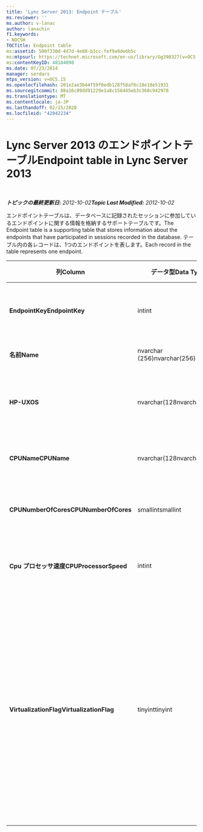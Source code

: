 ```yaml
---
title: 'Lync Server 2013: Endpoint テーブル'
ms.reviewer: ''
ms.author: v-lanac
author: lanachin
f1.keywords:
- NOCSH
TOCTitle: Endpoint table
ms:assetid: 500f330d-4d7d-4e88-b1cc-fef9a9de6b5c
ms:mtpsurl: https://technet.microsoft.com/en-us/library/Gg398327(v=OCS.15)
ms:contentKeyID: 48184098
ms.date: 07/23/2014
manager: serdars
mtps_version: v=OCS.15
ms.openlocfilehash: 201e2ae3b44f59f0edb128f58af6c18e18e51931
ms.sourcegitcommit: 88a16c09dd91229e1a8c156445eb3c360c942978
ms.translationtype: MT
ms.contentlocale: ja-JP
ms.lasthandoff: 02/15/2020
ms.locfileid: "42042234"
---
```

<div data-xmlns="http://www.w3.org/1999/xhtml">

<div class="topic" data-xmlns="http://www.w3.org/1999/xhtml" data-msxsl="urn:schemas-microsoft-com:xslt" data-cs="http://msdn.microsoft.com/">

<div data-asp="http://msdn2.microsoft.com/asp">

# <a name="endpoint-table-in-lync-server-2013"></a><span data-ttu-id="b5df0-102">Lync Server 2013 のエンドポイントテーブル</span><span class="sxs-lookup"><span data-stu-id="b5df0-102">Endpoint table in Lync Server 2013</span></span>

</div>

<div id="mainSection">

<div id="mainBody">

<span> </span>

<span data-ttu-id="b5df0-103">_**トピックの最終更新日:** 2012-10-02_</span><span class="sxs-lookup"><span data-stu-id="b5df0-103">_**Topic Last Modified:** 2012-10-02_</span></span>

<span data-ttu-id="b5df0-104">エンドポイントテーブルは、データベースに記録されたセッションに参加しているエンドポイントに関する情報を格納するサポートテーブルです。</span><span class="sxs-lookup"><span data-stu-id="b5df0-104">The Endpoint table is a supporting table that stores information about the endpoints that have participated in sessions recorded in the database.</span></span> <span data-ttu-id="b5df0-105">テーブル内の各レコードは、1つのエンドポイントを表します。</span><span class="sxs-lookup"><span data-stu-id="b5df0-105">Each record in the table represents one endpoint.</span></span>


<table>
<colgroup>
<col style="width: 25%" />
<col style="width: 25%" />
<col style="width: 25%" />
<col style="width: 25%" />
</colgroup>
<thead>
<tr class="header">
<th><span data-ttu-id="b5df0-106"><strong>列</strong></span><span class="sxs-lookup"><span data-stu-id="b5df0-106"><strong>Column</strong></span></span></th>
<th><span data-ttu-id="b5df0-107"><strong>データ型</strong></span><span class="sxs-lookup"><span data-stu-id="b5df0-107"><strong>Data Type</strong></span></span></th>
<th><span data-ttu-id="b5df0-108"><strong>キー/インデックス</strong></span><span class="sxs-lookup"><span data-stu-id="b5df0-108"><strong>Key/Index</strong></span></span></th>
<th><span data-ttu-id="b5df0-109"><strong>詳細</strong></span><span class="sxs-lookup"><span data-stu-id="b5df0-109"><strong>Details</strong></span></span></th>
</tr>
</thead>
<tbody>
<tr class="odd">
<td><p><span data-ttu-id="b5df0-110"><strong>EndpointKey</strong></span><span class="sxs-lookup"><span data-stu-id="b5df0-110"><strong>EndpointKey</strong></span></span></p></td>
<td><p><span data-ttu-id="b5df0-111">int</span><span class="sxs-lookup"><span data-stu-id="b5df0-111">int</span></span></p></td>
<td><p><span data-ttu-id="b5df0-112">Primary</span><span class="sxs-lookup"><span data-stu-id="b5df0-112">Primary</span></span></p></td>
<td><p><span data-ttu-id="b5df0-113">このエンドポイントを識別する一意の番号です。</span><span class="sxs-lookup"><span data-stu-id="b5df0-113">Unique number identifying this endpoint.</span></span></p></td>
</tr>
<tr class="even">
<td><p><span data-ttu-id="b5df0-114"><strong>名前</strong></span><span class="sxs-lookup"><span data-stu-id="b5df0-114"><strong>Name</strong></span></span></p></td>
<td><p><span data-ttu-id="b5df0-115">nvarchar (256)</span><span class="sxs-lookup"><span data-stu-id="b5df0-115">nvarchar(256)</span></span></p></td>
<td><p><span data-ttu-id="b5df0-116">一意</span><span class="sxs-lookup"><span data-stu-id="b5df0-116">Unique</span></span></p></td>
<td><p><span data-ttu-id="b5df0-117">エンドポイント名。</span><span class="sxs-lookup"><span data-stu-id="b5df0-117">Endpoint name.</span></span></p></td>
</tr>
<tr class="odd">
<td><p><span data-ttu-id="b5df0-118"><strong>HP-UX</strong></span><span class="sxs-lookup"><span data-stu-id="b5df0-118"><strong>OS</strong></span></span></p></td>
<td><p><span data-ttu-id="b5df0-119">nvarchar(128</span><span class="sxs-lookup"><span data-stu-id="b5df0-119">nvarchar(128)</span></span></p></td>
<td><p> </p></td>
<td><p><span data-ttu-id="b5df0-120">エンドポイントのオペレーティングシステム (OS)。</span><span class="sxs-lookup"><span data-stu-id="b5df0-120">Operating system (OS) of the endpoint.</span></span></p></td>
</tr>
<tr class="even">
<td><p><span data-ttu-id="b5df0-121"><strong>CPUName</strong></span><span class="sxs-lookup"><span data-stu-id="b5df0-121"><strong>CPUName</strong></span></span></p></td>
<td><p><span data-ttu-id="b5df0-122">nvarchar(128</span><span class="sxs-lookup"><span data-stu-id="b5df0-122">nvarchar(128)</span></span></p></td>
<td></td>
<td><p><span data-ttu-id="b5df0-123">エンドポイントの CPU 名。</span><span class="sxs-lookup"><span data-stu-id="b5df0-123">CPU name of the endpoint.</span></span></p></td>
</tr>
<tr class="odd">
<td><p><span data-ttu-id="b5df0-124"><strong>CPUNumberOfCores</strong></span><span class="sxs-lookup"><span data-stu-id="b5df0-124"><strong>CPUNumberOfCores</strong></span></span></p></td>
<td><p><span data-ttu-id="b5df0-125">smallint</span><span class="sxs-lookup"><span data-stu-id="b5df0-125">smallint</span></span></p></td>
<td></td>
<td><p><span data-ttu-id="b5df0-126">エンドポイントの CPU コアの数。</span><span class="sxs-lookup"><span data-stu-id="b5df0-126">Number of CPU cores of the endpoint.</span></span></p></td>
</tr>
<tr class="even">
<td><p><span data-ttu-id="b5df0-127"><strong>Cpu プロセッサ速度</strong></span><span class="sxs-lookup"><span data-stu-id="b5df0-127"><strong>CPUProcessorSpeed</strong></span></span></p></td>
<td><p><span data-ttu-id="b5df0-128">int</span><span class="sxs-lookup"><span data-stu-id="b5df0-128">int</span></span></p></td>
<td></td>
<td><p><span data-ttu-id="b5df0-129">エンドポイントの CPU プロセッサ速度。</span><span class="sxs-lookup"><span data-stu-id="b5df0-129">CPU processor speed of the endpoint.</span></span></p></td>
</tr>
<tr class="odd">
<td><p><span data-ttu-id="b5df0-130"><strong>VirtualizationFlag</strong></span><span class="sxs-lookup"><span data-stu-id="b5df0-130"><strong>VirtualizationFlag</strong></span></span></p></td>
<td><p><span data-ttu-id="b5df0-131">tinyint</span><span class="sxs-lookup"><span data-stu-id="b5df0-131">tinyint</span></span></p></td>
<td></td>
<td><p><span data-ttu-id="b5df0-132">システムが仮想化環境で実行されているかどうかを示すビットフラグ。</span><span class="sxs-lookup"><span data-stu-id="b5df0-132">Bit flag that indicates if the system is running in a virtualized environment:</span></span></p>
<ul>
<li><p><span data-ttu-id="b5df0-133">0x0000 –なし</span><span class="sxs-lookup"><span data-stu-id="b5df0-133">0x0000 – None</span></span></p></li>
<li><p><span data-ttu-id="b5df0-134">0x0001 – HyperV</span><span class="sxs-lookup"><span data-stu-id="b5df0-134">0x0001 – HyperV</span></span></p></li>
<li><p><span data-ttu-id="b5df0-135">0x0002 –ヴイエムウェア</span><span class="sxs-lookup"><span data-stu-id="b5df0-135">0x0002 – VMWare</span></span></p></li>
<li><p><span data-ttu-id="b5df0-136">0x0004 –仮想 PC</span><span class="sxs-lookup"><span data-stu-id="b5df0-136">0x0004 – Virtual PC</span></span></p></li>
<li><p><span data-ttu-id="b5df0-137">0x0008 – Xen PC</span><span class="sxs-lookup"><span data-stu-id="b5df0-137">0x0008 – Xen PC</span></span></p></li>
</ul></td>
</tr>
</tbody>
</table>


</div>

<span> </span>

</div>

</div>

</div>

